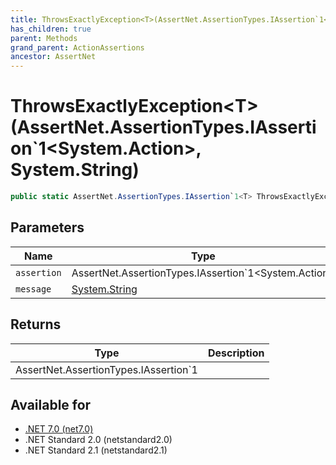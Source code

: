 ```yaml
---
title: ThrowsExactlyException<T>(AssertNet.AssertionTypes.IAssertion`1<System.Action>, System.String)
has_children: true
parent: Methods
grand_parent: ActionAssertions
ancestor: AssertNet
---
```

# ThrowsExactlyException&lt;T&gt;(AssertNet.AssertionTypes.IAssertion`1&lt;System.Action&gt;, System.String)

```csharp
public static AssertNet.AssertionTypes.IAssertion`1<T> ThrowsExactlyException<T>(AssertNet.AssertionTypes.IAssertion`1<System.Action> assertion, System.String message);
```

## Parameters
|Name|Type|Description|
|-|-|-|
|`assertion`|AssertNet.AssertionTypes.IAssertion`1<System.Action>||
|`message`|[System.String](https://learn.microsoft.com/en-us/dotnet/api/system.string)||

## Returns
|Type|Description|
|-|-|
|AssertNet.AssertionTypes.IAssertion`1<T>||

## Available for
- [.NET 7.0 (net7.0)](https://versionsof.net/core/7.0/)
- .NET Standard 2.0 (netstandard2.0)
- .NET Standard 2.1 (netstandard2.1)
